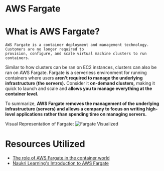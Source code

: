 # AWS Fargate

# What is AWS Fargate?
```
AWS Fargate is a container deployment and management technology. Customers are no longer required to
provision, configure, and scale virtual machine clusters to run containers.
```
Similar to how clusters can be ran on EC2 instances, clusters can also be ran on AWS Fargate. Fargate is a serverless environment for running containers where users **aren't required to manage the underlying infrastructure (the servers).** Consider it **on-demand clusters,** making it quick to launch and scale and **allows you to manage everything at the container level.**  

To summarize, **AWS Fargate removes the management of the underlying infrastructure (servers) and allows a company to focus on writing high-level applications rather than spending time on managing servers.**

Visual Representation of Fargate:
![Fargate Visualized](https://i.imgur.com/vr63S9q.png)
# Resources Utilized 
* [The role of AWS Fargate in the container world](https://aws.amazon.com/blogs/containers/the-role-of-aws-fargate-in-the-container-world/)
* [Naukri Learning's Introduction to AWS Fargate](https://www.naukri.com/learning/articles/introduction-to-aws-fargate/)